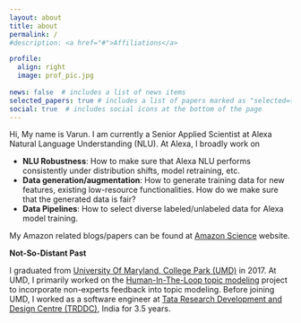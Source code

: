 ```yaml
---
layout: about
title: about
permalink: /
#description: <a href="#">Affiliations</a>

profile:
  align: right
  image: prof_pic.jpg
  
news: false  # includes a list of news items
selected_papers: true # includes a list of papers marked as "selected={true}"
social: true  # includes social icons at the bottom of the page
---
```


Hi, My name is Varun. I am currently a Senior Applied Scientist at Alexa Natural Language Understanding (NLU). At Alexa, I broadly work on 

- **NLU Robustness**: How to make sure that Alexa NLU performs consistently under distribution shifts, model retraining, etc. 
- **Data generation/augmentation**: How to generate training data for new features, existing low-resource functionalities. How do we make sure that the generated data is fair? 
- **Data Pipelines**: How to select diverse labeled/unlabeled data for Alexa model training.   

My Amazon related blogs/papers can be found at [Amazon Science](https://www.amazon.science/author/varun-kumar)
website. 


**Not-So-Distant Past**

I graduated from [University Of Maryland, College Park (UMD)](https://www.cs.umd.edu) in 2017. At UMD, I primarily worked on the [Human-In-The-Loop topic modeling](https://users.umiacs.umd.edu/~jbg/projects/IIS-1409287.html) project to incorporate non-experts feedback into topic modeling. Before joining UMD, I worked as a software engineer at [Tata Research Development and Design Centre (TRDDC)](https://en.wikipedia.org/wiki/Tata_Research_Development_and_Design_Centre), India for 3.5 years. 


